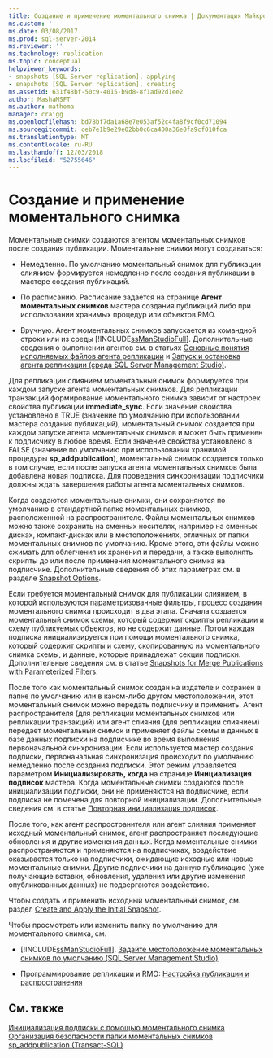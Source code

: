 ```yaml
---
title: Создание и применение моментального снимка | Документация Майкрософт
ms.custom: ''
ms.date: 03/08/2017
ms.prod: sql-server-2014
ms.reviewer: ''
ms.technology: replication
ms.topic: conceptual
helpviewer_keywords:
- snapshots [SQL Server replication], applying
- snapshots [SQL Server replication], creating
ms.assetid: 631f48bf-50c9-4015-b9d8-8f1ad92d1ee2
author: MashaMSFT
ms.author: mathoma
manager: craigg
ms.openlocfilehash: bd78bf7da1a68e7e053af52c4fa8f9cf0cd71094
ms.sourcegitcommit: ceb7e1b9e29e02bb0c6ca400a36e0fa9cf010fca
ms.translationtype: MT
ms.contentlocale: ru-RU
ms.lasthandoff: 12/03/2018
ms.locfileid: "52755646"
---
```

# <a name="create-and-apply-the-snapshot"></a>Создание и применение моментального снимка
  Моментальные снимки создаются агентом моментальных снимков после создания публикации. Моментальные снимки могут создаваться:  
  
-   Немедленно. По умолчанию моментальный снимок для публикации слиянием формируется немедленно после создания публикации в мастере создания публикаций.  
  
-   По расписанию. Расписание задается на странице **Агент моментальных снимков** мастера создания публикаций либо при использовании хранимых процедур или объектов RMO.  
  
-   Вручную. Агент моментальных снимков запускается из командной строки или из среды [!INCLUDE[ssManStudioFull](../../includes/ssmanstudiofull-md.md)]. Дополнительные сведения о выполнении агентов см. в статьях [Основные понятия исполняемых файлов агента репликации](concepts/replication-agent-executables-concepts.md) и [Запуск и остановка агента репликации (среда SQL Server Management Studio)](agents/start-and-stop-a-replication-agent-sql-server-management-studio.md).  
  
 Для репликации слиянием моментальный снимок формируется при каждом запуске агента моментальных снимков. Для репликации транзакций формирование моментального снимка зависит от настроек свойства публикации **immediate_sync**. Если значение свойства установлено в TRUE (значение по умолчанию при использовании мастера создания публикаций), моментальный снимок создается при каждом запуске агента моментальных снимков и может быть применен к подписчику в любое время. Если значение свойства установлено в FALSE (значение по умолчанию при использовании хранимой процедуры **sp_addpublication**), моментальный снимок создается только в том случае, если после запуска агента моментальных снимков была добавлена новая подписка. Для проведения синхронизации подписчики должны ждать завершения работы агента моментальных снимков.  
  
 Когда создаются моментальные снимки, они сохраняются по умолчанию в стандартной папке моментальных снимков, расположенной на распространителе. Файлы моментальных снимков можно также сохранить на сменных носителях, например на сменных дисках, компакт-дисках или в местоположениях, отличных от папки моментальных снимков по умолчанию. Кроме этого, эти файлы можно сжимать для облегчения их хранения и передачи, а также выполнять скрипты до или после применения моментального снимка на подписчике. Дополнительные сведения об этих параметрах см. в разделе [Snapshot Options](snapshot-options.md).  
  
 Если требуется моментальный снимок для публикации слиянием, в которой используются параметризованные фильтры, процесс создания моментального снимка происходит в два этапа. Сначала создается моментальный снимок схемы, который содержит скрипты репликации и схему публикуемых объектов, но не содержит данные. Потом каждая подписка инициализируется при помощи моментального снимка, который содержит скрипты и схему, скопированную из моментального снимка схемы, и данные, которые принадлежат секции подписки. Дополнительные сведения см. в статье [Snapshots for Merge Publications with Parameterized Filters](snapshots-for-merge-publications-with-parameterized-filters.md).  
  
 После того как моментальный снимок создан на издателе и сохранен в папке по умолчанию или в каком-либо другом местоположении, этот моментальный снимок можно передать подписчику и применить. Агент распространителя (для репликации моментальных снимков или репликации транзакций) или агент слияния (для репликации слиянием) передает моментальный снимок и применяет файлы схемы и данных в базе данных подписки на подписчике во время выполнения первоначальной синхронизации. Если используется мастер создания подписки, первоначальная синхронизация происходит по умолчанию немедленно после создания подписки. Этот режим управляется параметром **Инициализировать, когда** на странице **Инициализация подписок** мастера. Когда моментальные снимки создаются после инициализации подписки, они не применяются на подписчике, если подписка не помечена для повторной инициализации. Дополнительные сведения см. в статье [Повторная инициализация подписок](reinitialize-subscriptions.md).  
  
 После того, как агент распространителя или агент слияния применяет исходный моментальный снимок, агент распространяет последующие обновления и другие изменения данных. Когда моментальные снимки распространяются и применяются на подписчиках, воздействие оказывается только на подписчики, ожидающие исходные или новые моментальные снимки. Другие подписчики на данную публикацию (уже получающие вставки, обновления, удаления или другие изменения опубликованных данных) не подвергаются воздействию.  
  
 Чтобы создать и применить исходный моментальный снимок, см. раздел [Create and Apply the Initial Snapshot](create-and-apply-the-initial-snapshot.md).  
  
 Чтобы просмотреть или изменить папку по умолчанию для моментального снимка, см.  
  
-   [!INCLUDE[ssManStudioFull](../../includes/ssmanstudiofull-md.md)]. [Задайте местоположение моментальных снимков по умолчанию &#40;SQL Server Management Studio&#41;](specify-the-default-snapshot-location-sql-server-management-studio.md)  
  
-   Программирование репликации и RMO: [Настройка публикации и распространения](configure-publishing-and-distribution.md)  
  
## <a name="see-also"></a>См. также  
 [Инициализация подписки с помощью моментального снимка](initialize-a-subscription-with-a-snapshot.md)   
 [Организация безопасности папки моментальных снимков](security/secure-the-snapshot-folder.md)   
 [sp_addpublication (Transact-SQL)](/sql/relational-databases/system-stored-procedures/sp-addpublication-transact-sql)  
  
  
